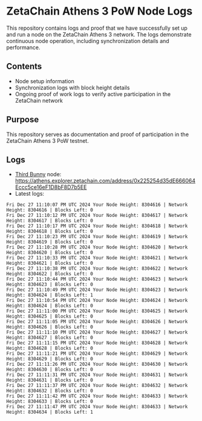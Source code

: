 # ZetaChain Athens 3 PoW Node Logs
This repository contains logs and proof that we have successfully set up and run a node on the ZetaChain Athens 3 network. The logs demonstrate continuous node operation, including synchronization details and performance.

## Contents
- Node setup information
- Synchronization logs with block height details
- Ongoing proof of work logs to verify active participation in the ZetaChain network

## Purpose
This repository serves as documentation and proof of participation in the ZetaChain Athens 3 PoW testnet.

## Logs

- [Third Bunny](https://thirdbunny.xyz/) node: https://athens.explorer.zetachain.com/address/0x225254d35dE666064Eccc5ce16eF1D8bF8D7b5EE
- Latest logs:
```
Fri Dec 27 11:10:07 PM UTC 2024 Your Node Height: 8304616 | Network Height: 8304616 | Blocks Left: 0
Fri Dec 27 11:10:12 PM UTC 2024 Your Node Height: 8304617 | Network Height: 8304617 | Blocks Left: 0
Fri Dec 27 11:10:17 PM UTC 2024 Your Node Height: 8304618 | Network Height: 8304618 | Blocks Left: 0
Fri Dec 27 11:10:23 PM UTC 2024 Your Node Height: 8304619 | Network Height: 8304619 | Blocks Left: 0
Fri Dec 27 11:10:28 PM UTC 2024 Your Node Height: 8304620 | Network Height: 8304620 | Blocks Left: 0
Fri Dec 27 11:10:33 PM UTC 2024 Your Node Height: 8304621 | Network Height: 8304621 | Blocks Left: 0
Fri Dec 27 11:10:38 PM UTC 2024 Your Node Height: 8304622 | Network Height: 8304622 | Blocks Left: 0
Fri Dec 27 11:10:44 PM UTC 2024 Your Node Height: 8304623 | Network Height: 8304623 | Blocks Left: 0
Fri Dec 27 11:10:49 PM UTC 2024 Your Node Height: 8304623 | Network Height: 8304624 | Blocks Left: 1
Fri Dec 27 11:10:54 PM UTC 2024 Your Node Height: 8304624 | Network Height: 8304624 | Blocks Left: 0
Fri Dec 27 11:11:00 PM UTC 2024 Your Node Height: 8304625 | Network Height: 8304625 | Blocks Left: 0
Fri Dec 27 11:11:05 PM UTC 2024 Your Node Height: 8304626 | Network Height: 8304626 | Blocks Left: 0
Fri Dec 27 11:11:10 PM UTC 2024 Your Node Height: 8304627 | Network Height: 8304627 | Blocks Left: 0
Fri Dec 27 11:11:15 PM UTC 2024 Your Node Height: 8304628 | Network Height: 8304628 | Blocks Left: 0
Fri Dec 27 11:11:21 PM UTC 2024 Your Node Height: 8304629 | Network Height: 8304629 | Blocks Left: 0
Fri Dec 27 11:11:26 PM UTC 2024 Your Node Height: 8304630 | Network Height: 8304630 | Blocks Left: 0
Fri Dec 27 11:11:31 PM UTC 2024 Your Node Height: 8304631 | Network Height: 8304631 | Blocks Left: 0
Fri Dec 27 11:11:37 PM UTC 2024 Your Node Height: 8304632 | Network Height: 8304632 | Blocks Left: 0
Fri Dec 27 11:11:42 PM UTC 2024 Your Node Height: 8304633 | Network Height: 8304633 | Blocks Left: 0
Fri Dec 27 11:11:47 PM UTC 2024 Your Node Height: 8304633 | Network Height: 8304634 | Blocks Left: 1
```
